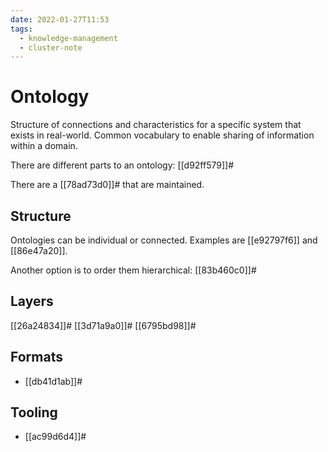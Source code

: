 ```yaml
---
date: 2022-01-27T11:53
tags:
  - knowledge-management
  - cluster-note
---
```


# Ontology

Structure of connections and characteristics for a specific system that exists in real-world. Common vocabulary to enable sharing of information within a domain.

There are different parts to an ontology: [[d92ff579]]#

There are a [[78ad73d0]]# that are maintained.

## Structure

Ontologies can be individual or connected. Examples are [[e92797f6]] and [[86e47a20]].

Another option is to order them hierarchical: [[83b460c0]]#

## Layers

[[26a24834]]#
[[3d71a9a0]]#
[[6795bd98]]#

## Formats

- [[db41d1ab]]#

## Tooling

- [[ac99d6d4]]#
